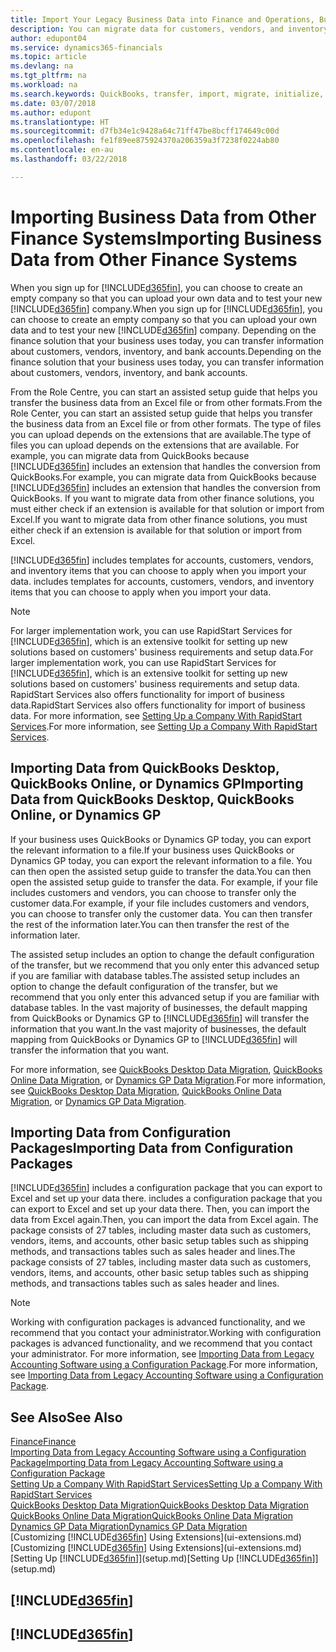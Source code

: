 ```yaml
---
title: Import Your Legacy Business Data into Finance and Operations, Business edition | Microsoft Docs
description: You can migrate data for customers, vendors, and inventory, for example, from Excel, QuickBooks, or Dynamics GP, into Finance and Operations, Business edition.
author: edupont04
ms.service: dynamics365-financials
ms.topic: article
ms.devlang: na
ms.tgt_pltfrm: na
ms.workload: na
ms.search.keywords: QuickBooks, transfer, import, migrate, initialize, implement
ms.date: 03/07/2018
ms.author: edupont
ms.translationtype: HT
ms.sourcegitcommit: d7fb34e1c9428a64c71ff47be8bcff174649c00d
ms.openlocfilehash: fe1f89ee875924370a206359a3f7238f0224ab80
ms.contentlocale: en-au
ms.lasthandoff: 03/22/2018

---
```

# <a name="importing-business-data-from-other-finance-systems"></a><span data-ttu-id="6268f-103">Importing Business Data from Other Finance Systems</span><span class="sxs-lookup"><span data-stu-id="6268f-103">Importing Business Data from Other Finance Systems</span></span>
<span data-ttu-id="6268f-104">When you sign up for [!INCLUDE[d365fin](includes/d365fin_md.md)], you can choose to create an empty company so that you can upload your own data and to test your new [!INCLUDE[d365fin](includes/d365fin_md.md)] company.</span><span class="sxs-lookup"><span data-stu-id="6268f-104">When you sign up for [!INCLUDE[d365fin](includes/d365fin_md.md)], you can choose to create an empty company so that you can upload your own data and to test your new [!INCLUDE[d365fin](includes/d365fin_md.md)] company.</span></span> <span data-ttu-id="6268f-105">Depending on the finance solution that your business uses today, you can transfer information about customers, vendors, inventory, and bank accounts.</span><span class="sxs-lookup"><span data-stu-id="6268f-105">Depending on the finance solution that your business uses today, you can transfer information about customers, vendors, inventory, and bank accounts.</span></span>  

<span data-ttu-id="6268f-106">From the Role Centre, you can start an assisted setup guide that helps you transfer the business data from an Excel file or from other formats.</span><span class="sxs-lookup"><span data-stu-id="6268f-106">From the Role Center, you can start an assisted setup guide that helps you transfer the business data from an Excel file or from other formats.</span></span> <span data-ttu-id="6268f-107">The type of files you can upload depends on the extensions that are available.</span><span class="sxs-lookup"><span data-stu-id="6268f-107">The type of files you can upload depends on the extensions that are available.</span></span> <span data-ttu-id="6268f-108">For example, you can migrate data from QuickBooks because [!INCLUDE[d365fin](includes/d365fin_md.md)] includes an extension that handles the conversion from QuickBooks.</span><span class="sxs-lookup"><span data-stu-id="6268f-108">For example, you can migrate data from QuickBooks because [!INCLUDE[d365fin](includes/d365fin_md.md)] includes an extension that handles the conversion from QuickBooks.</span></span> <span data-ttu-id="6268f-109">If you want to migrate data from other finance solutions, you must either check if an extension is available for that solution or import from Excel.</span><span class="sxs-lookup"><span data-stu-id="6268f-109">If you want to migrate data from other finance solutions, you must either check if an extension is available for that solution or import from Excel.</span></span>  

[!INCLUDE[d365fin](includes/d365fin_md.md)]<span data-ttu-id="6268f-110"> includes templates for accounts, customers, vendors, and inventory items that you can choose to apply when you import your data.</span><span class="sxs-lookup"><span data-stu-id="6268f-110"> includes templates for accounts, customers, vendors, and inventory items that you can choose to apply when you import your data.</span></span>

> [!NOTE]  
> <span data-ttu-id="6268f-111">For larger implementation work, you can use RapidStart Services for [!INCLUDE[d365fin](includes/d365fin_md.md)], which is an extensive toolkit for setting up new solutions based on customers' business requirements and setup data.</span><span class="sxs-lookup"><span data-stu-id="6268f-111">For larger implementation work, you can use RapidStart Services for [!INCLUDE[d365fin](includes/d365fin_md.md)], which is an extensive toolkit for setting up new solutions based on customers' business requirements and setup data.</span></span> <span data-ttu-id="6268f-112">RapidStart Services also offers functionality for import of business data.</span><span class="sxs-lookup"><span data-stu-id="6268f-112">RapidStart Services also offers functionality for import of business data.</span></span> <span data-ttu-id="6268f-113">For more information, see [Setting Up a Company With RapidStart Services](admin-set-up-a-company-with-rapidstart.md).</span><span class="sxs-lookup"><span data-stu-id="6268f-113">For more information, see [Setting Up a Company With RapidStart Services](admin-set-up-a-company-with-rapidstart.md).</span></span>  

## <a name="importing-data-from-quickbooks-desktop-quickbooks-online-or-dynamics-gp"></a><span data-ttu-id="6268f-114">Importing Data from QuickBooks Desktop, QuickBooks Online, or Dynamics GP</span><span class="sxs-lookup"><span data-stu-id="6268f-114">Importing Data from QuickBooks Desktop, QuickBooks Online, or Dynamics GP</span></span>
<span data-ttu-id="6268f-115">If your business uses QuickBooks or Dynamics GP today, you can export the relevant information to a file.</span><span class="sxs-lookup"><span data-stu-id="6268f-115">If your business uses QuickBooks or Dynamics GP today, you can export the relevant information to a file.</span></span> <span data-ttu-id="6268f-116">You can then open the assisted setup guide to transfer the data.</span><span class="sxs-lookup"><span data-stu-id="6268f-116">You can then open the assisted setup guide to transfer the data.</span></span>
<span data-ttu-id="6268f-117">For example, if your file includes customers and vendors, you can choose to transfer only the customer data.</span><span class="sxs-lookup"><span data-stu-id="6268f-117">For example, if your file includes customers and vendors, you can choose to transfer only the customer data.</span></span> <span data-ttu-id="6268f-118">You can then transfer the rest of the information later.</span><span class="sxs-lookup"><span data-stu-id="6268f-118">You can then transfer the rest of the information later.</span></span>  

<span data-ttu-id="6268f-119">The assisted setup includes an option to change the default configuration of the transfer, but we recommend that you only enter this advanced setup if you are familiar with database tables.</span><span class="sxs-lookup"><span data-stu-id="6268f-119">The assisted setup includes an option to change the default configuration of the transfer, but we recommend that you only enter this advanced setup if you are familiar with database tables.</span></span> <span data-ttu-id="6268f-120">In the vast majority of businesses, the default mapping from QuickBooks or Dynamics GP to [!INCLUDE[d365fin](includes/d365fin_md.md)] will transfer the information that you want.</span><span class="sxs-lookup"><span data-stu-id="6268f-120">In the vast majority of businesses, the default mapping from QuickBooks or Dynamics GP to [!INCLUDE[d365fin](includes/d365fin_md.md)] will transfer the information that you want.</span></span>  

<span data-ttu-id="6268f-121">For more information, see [QuickBooks Desktop Data Migration](ui-extensions-quickbooks-data-migration.md), [QuickBooks Online Data Migration](ui-extensions-quickbooks-online-data-migration.md), or [Dynamics GP Data Migration](ui-extensions-dynamicsgp-data-migration.md).</span><span class="sxs-lookup"><span data-stu-id="6268f-121">For more information, see [QuickBooks Desktop Data Migration](ui-extensions-quickbooks-data-migration.md), [QuickBooks Online Data Migration](ui-extensions-quickbooks-online-data-migration.md), or [Dynamics GP Data Migration](ui-extensions-dynamicsgp-data-migration.md).</span></span>  

## <a name="importing-data-from-configuration-packages"></a><span data-ttu-id="6268f-122">Importing Data from Configuration Packages</span><span class="sxs-lookup"><span data-stu-id="6268f-122">Importing Data from Configuration Packages</span></span>
[!INCLUDE[d365fin](includes/d365fin_md.md)]<span data-ttu-id="6268f-123"> includes a configuration package that you can export to Excel and set up your data there.</span><span class="sxs-lookup"><span data-stu-id="6268f-123"> includes a configuration package that you can export to Excel and set up your data there.</span></span> <span data-ttu-id="6268f-124">Then, you can import the data from Excel again.</span><span class="sxs-lookup"><span data-stu-id="6268f-124">Then, you can import the data from Excel again.</span></span> <span data-ttu-id="6268f-125">The package consists of 27 tables, including master data such as customers, vendors, items, and accounts, other basic setup tables such as shipping methods, and transactions tables such as sales header and lines.</span><span class="sxs-lookup"><span data-stu-id="6268f-125">The package consists of 27 tables, including master data such as customers, vendors, items, and accounts, other basic setup tables such as shipping methods, and transactions tables such as sales header and lines.</span></span>  

> [!NOTE]  
>   <span data-ttu-id="6268f-126">Working with configuration packages is advanced functionality, and we recommend that you contact your administrator.</span><span class="sxs-lookup"><span data-stu-id="6268f-126">Working with configuration packages is advanced functionality, and we recommend that you contact your administrator.</span></span> <span data-ttu-id="6268f-127">For more information, see [Importing Data from Legacy Accounting Software using a Configuration Package](across-import-data-configuration-packages.md).</span><span class="sxs-lookup"><span data-stu-id="6268f-127">For more information, see [Importing Data from Legacy Accounting Software using a Configuration Package](across-import-data-configuration-packages.md).</span></span>  

## <a name="see-also"></a><span data-ttu-id="6268f-128">See Also</span><span class="sxs-lookup"><span data-stu-id="6268f-128">See Also</span></span>
[<span data-ttu-id="6268f-129">Finance</span><span class="sxs-lookup"><span data-stu-id="6268f-129">Finance</span></span>](finance.md)  
[<span data-ttu-id="6268f-130">Importing Data from Legacy Accounting Software using a Configuration Package</span><span class="sxs-lookup"><span data-stu-id="6268f-130">Importing Data from Legacy Accounting Software using a Configuration Package</span></span>](across-import-data-configuration-packages.md)  
[<span data-ttu-id="6268f-131">Setting Up a Company With RapidStart Services</span><span class="sxs-lookup"><span data-stu-id="6268f-131">Setting Up a Company With RapidStart Services</span></span>](admin-set-up-a-company-with-rapidstart.md)  
[<span data-ttu-id="6268f-132">QuickBooks Desktop Data Migration</span><span class="sxs-lookup"><span data-stu-id="6268f-132">QuickBooks Desktop Data Migration</span></span>](ui-extensions-quickbooks-data-migration.md)  
[<span data-ttu-id="6268f-133">QuickBooks Online Data Migration</span><span class="sxs-lookup"><span data-stu-id="6268f-133">QuickBooks Online Data Migration</span></span>](ui-extensions-quickbooks-online-data-migration.md)  
[<span data-ttu-id="6268f-134">Dynamics GP Data Migration</span><span class="sxs-lookup"><span data-stu-id="6268f-134">Dynamics GP Data Migration</span></span>](ui-extensions-dynamicsgp-data-migration.md)  
<span data-ttu-id="6268f-135">[Customizing [!INCLUDE[d365fin](includes/d365fin_md.md)] Using Extensions](ui-extensions.md) </span><span class="sxs-lookup"><span data-stu-id="6268f-135">[Customizing [!INCLUDE[d365fin](includes/d365fin_md.md)] Using Extensions](ui-extensions.md) </span></span>  
<span data-ttu-id="6268f-136">[Setting Up [!INCLUDE[d365fin](includes/d365fin_md.md)]](setup.md)</span><span class="sxs-lookup"><span data-stu-id="6268f-136">[Setting Up [!INCLUDE[d365fin](includes/d365fin_md.md)]](setup.md)</span></span>

## [!INCLUDE[d365fin](includes/free_trial_md.md)]  
## [!INCLUDE[d365fin](includes/training_link_md.md)]

